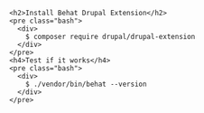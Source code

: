 
          <h2>Install Behat Drupal Extension</h2>
          <pre class="bash">
            <div>
              $ composer require drupal/drupal-extension
            </div>
          </pre>
          <h4>Test if it works</h4>
          <pre class="bash">
            <div>
              $ ./vendor/bin/behat --version
            </div>
          </pre>
        